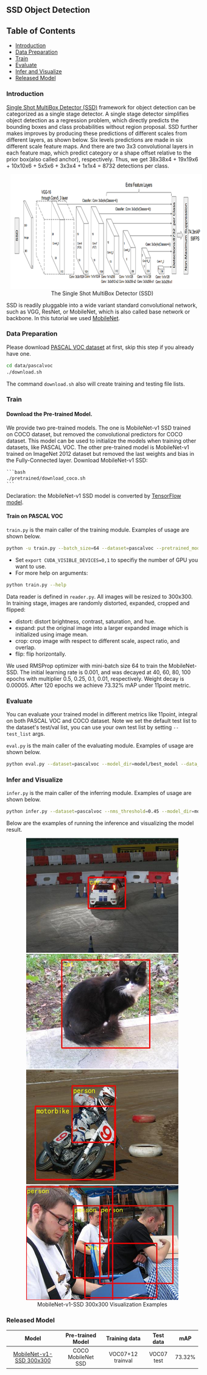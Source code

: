 ## SSD Object Detection

## Table of Contents
- [Introduction](#introduction)
- [Data Preparation](#data-preparation)
- [Train](#train)
- [Evaluate](#evaluate)
- [Infer and Visualize](#infer-and-visualize)
- [Released Model](#released-model)

### Introduction

[Single Shot MultiBox Detector (SSD)](https://arxiv.org/abs/1512.02325) framework for object detection can be categorized as a single stage detector. A single stage detector simplifies object detection as a regression problem, which directly predicts the bounding boxes and class probabilities without region proposal. SSD further makes improves by producing these predictions of different scales from different layers, as shown below. Six levels predictions are made in six different scale feature maps. And there are two 3x3 convolutional layers in each feature map, which predict category or a shape offset relative to the prior box(also called anchor), respectively. Thus, we get 38x38x4 + 19x19x6 + 10x10x6 + 5x5x6 + 3x3x4 + 1x1x4 = 8732 detections per class.
<p align="center">
<img src="images/SSD_paper_figure.jpg" height=300 width=900 hspace='10'/> <br />
The Single Shot MultiBox Detector (SSD)
</p>

SSD is readily pluggable into a wide variant standard convolutional network, such as VGG, ResNet, or MobileNet, which is also called base network or backbone. In this tutorial we used [MobileNet](https://arxiv.org/abs/1704.04861).


### Data Preparation

Please download [PASCAL VOC dataset](http://host.robots.ox.ac.uk/pascal/VOC/) at first, skip this step if you already have one.

```bash
cd data/pascalvoc
./download.sh
```

The command `download.sh` also will create training and testing file lists.

### Train

#### Download the Pre-trained Model.

We provide two pre-trained models. The one is MobileNet-v1 SSD trained on COCO dataset, but removed the convolutional predictors for COCO dataset. This model can be used to initialize the models when training other datasets, like PASCAL VOC. The other pre-trained model is MobileNet-v1 trained on ImageNet 2012 dataset but removed the last weights and bias in the Fully-Connected layer. Download MobileNet-v1 SSD:

    ```bash
    ./pretrained/download_coco.sh
    ```

Declaration: the MobileNet-v1 SSD model is converted by [TensorFlow model](https://github.com/tensorflow/models/blob/f87a58cd96d45de73c9a8330a06b2ab56749a7fa/research/object_detection/g3doc/detection_model_zoo.md).


#### Train on PASCAL VOC

`train.py` is the main caller of the training module. Examples of usage are shown below.
  ```bash
  python -u train.py --batch_size=64 --dataset=pascalvoc --pretrained_model=pretrained/ssd_mobilenet_v1_coco/
  ```
   - Set ```export CUDA_VISIBLE_DEVICES=0,1``` to specifiy the number of GPU you want to use.
   - For more help on arguments:

  ```bash
  python train.py --help
  ```

Data reader is defined in `reader.py`. All images will be resized to 300x300. In training stage, images are randomly distorted, expanded, cropped and flipped:
   - distort: distort brightness, contrast, saturation, and hue.
   - expand: put the original image into a larger expanded image which is initialized using image mean.
   - crop: crop image with respect to different scale, aspect ratio, and overlap.
   - flip: flip horizontally.

We used RMSProp optimizer with mini-batch size 64 to train the MobileNet-SSD. The initial learning rate is 0.001, and was decayed at 40, 60, 80, 100 epochs with multiplier 0.5, 0.25, 0.1, 0.01, respectively. Weight decay is 0.00005. After 120 epochs we achieve 73.32% mAP under 11point metric.

### Evaluate

You can evaluate your trained model in different metrics like 11point, integral on both PASCAL VOC and COCO dataset. Note we set the default test list to the dataset's test/val list, you can use your own test list by setting ```--test_list``` args.

`eval.py` is the main caller of the evaluating module. Examples of usage are shown below.
```bash
python eval.py --dataset=pascalvoc --model_dir=model/best_model --data_dir=data/pascalvoc --test_list=test.txt
```

### Infer and Visualize
`infer.py` is the main caller of the inferring module. Examples of usage are shown below.
```bash
python infer.py --dataset=pascalvoc --nms_threshold=0.45 --model_dir=model/best_model --image_path=./data/pascalvoc/VOCdevkit/VOC2007/JPEGImages/009963.jpg
```
Below are the examples of running the inference and visualizing the model result.
<p align="center">
<img src="images/009943.jpg" height=300 width=400 hspace='10'/>
<img src="images/009956.jpg" height=300 width=400 hspace='10'/>
<img src="images/009960.jpg" height=300 width=400 hspace='10'/>
<img src="images/009962.jpg" height=300 width=400 hspace='10'/> <br />
MobileNet-v1-SSD 300x300 Visualization Examples
</p>


### Released Model


| Model                    | Pre-trained Model  | Training data    | Test data    | mAP |
|:------------------------:|:------------------:|:----------------:|:------------:|:----:|
|[MobileNet-v1-SSD 300x300](http://paddlemodels.bj.bcebos.com/ssd_mobilenet_v1_pascalvoc.tar.gz) | COCO MobileNet SSD | VOC07+12 trainval| VOC07 test   | 73.32%  |
